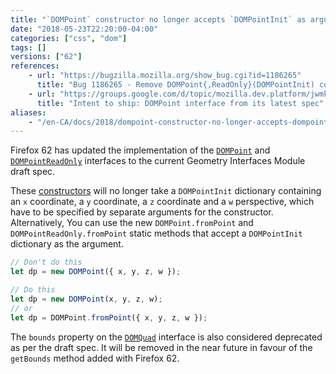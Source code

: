 ```yaml
---
title: "`DOMPoint` constructor no longer accepts `DOMPointInit` as argument; `DOMQuad.bounds` has been deprecated"
date: "2018-05-23T22:20:00-04:00"
categories: ["css", "dom"]
tags: []
versions: ["62"]
references:
    - url: "https://bugzilla.mozilla.org/show_bug.cgi?id=1186265"
      title: "Bug 1186265 - Remove DOMPoint{,ReadOnly}(DOMPointInit) constructor, implement DOMPoint{,ReadOnly}.fromPoint"
    - url: "https://groups.google.com/d/topic/mozilla.dev.platform/jwmkVmU4DNM/discussion"
      title: "Intent to ship: DOMPoint interface from its latest spec"
aliases:
    - "/en-CA/docs/2018/dompoint-constructor-no-longer-accepts-dompointinit-as-argument/"
---
```

Firefox 62 has updated the implementation of the [`DOMPoint`](https://developer.mozilla.org/docs/Web/API/DOMPoint) and [`DOMPointReadOnly`](https://developer.mozilla.org/docs/Web/API/DOMPointReadOnly) interfaces to the current Geometry Interfaces Module draft spec.

These [constructors](https://developer.mozilla.org/docs/Web/API/DOMPoint/DOMPoint) will no longer take a `DOMPointInit` dictionary containing an `x` coordinate, a `y` coordinate, a `z` coordinate and a `w` perspective, which have to be specified by separate arguments for the constructor. Alternatively, You can use the new `DOMPoint.fromPoint` and `DOMPointReadOnly.fromPoint` static methods that accept a `DOMPointInit` dictionary as the argument.

```js
// Don't do this
let dp = new DOMPoint({ x, y, z, w });

// Do this
let dp = new DOMPoint(x, y, z, w);
// or
let dp = DOMPoint.fromPoint({ x, y, z, w });
```

The `bounds` property on the [`DOMQuad`](https://developer.mozilla.org/docs/Web/API/DOMQuad) interface is also considered deprecated as per the draft spec. It will be removed in the near future in favour of the `getBounds` method added with Firefox 62.
